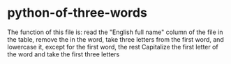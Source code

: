 # python-of-three-words
The function of this file is: read the "English full name" column of the file in the table, remove the in the word, take three letters from the first word, and lowercase it, except for the first word, the rest Capitalize the first letter of the word and take the first three letters
